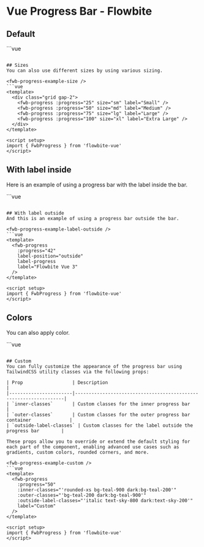 <script setup>
import FwbProgressExample from './progress/examples/FwbProgressExample.vue'
import FwbProgressExampleColor from './progress/examples/FwbProgressExampleColor.vue'
import FwbProgressExampleCustom from './progress/examples/FwbProgressExampleCustom.vue'
import FwbProgressExampleLabelInside from './progress/examples/FwbProgressExampleLabelInside.vue'
import FwbProgressExampleLabelOutside from './progress/examples/FwbProgressExampleLabelOutside.vue'
import FwbProgressExampleSize from './progress/examples/FwbProgressExampleSize.vue'


</script>
# Vue Progress Bar - Flowbite

## Default

<fwb-progress-example />
```vue
<template>
  <fwb-progress :progress="45" />
</template>

<script setup>
import { FwbProgress } from 'flowbite-vue'
</script>
```

## Sizes
You can also use different sizes by using various sizing.

<fwb-progress-example-size />
```vue
<template>
  <div class="grid gap-2">
    <fwb-progress :progress="25" size="sm" label="Small" />
    <fwb-progress :progress="50" size="md" label="Medium" />
    <fwb-progress :progress="75" size="lg" label="Large" />
    <fwb-progress :progress="100" size="xl" label="Extra Large" />
  </div>
</template>

<script setup>
import { FwbProgress } from 'flowbite-vue'
</script>
```

## With label inside
Here is an example of using a progress bar with the label inside the bar.

<fwb-progress-example-label-inside />
```vue
<template>
  <fwb-progress
    :progress="50"
    label-position="inside"
    label-progress
    size="lg"
  />
</template>

<script setup>
import { FwbProgress } from 'flowbite-vue'
</script>
```

## With label outside
And this is an example of using a progress bar outside the bar.

<fwb-progress-example-label-outside />
```vue
<template>
  <fwb-progress
    :progress="42"
    label-position="outside"
    label-progress
    label="Flowbite Vue 3"
  />
</template>

<script setup>
import { FwbProgress } from 'flowbite-vue'
</script>
```

## Colors
You can also apply color.

<fwb-progress-example-color />
```vue
<template>
  <div class="grid gap-2">
    <fwb-progress :progress="12.5" label="Default"  />
    <fwb-progress :progress="25" color="dark" label="Dark"  />
    <fwb-progress :progress="37.5" color="blue" label="Blue"  />
    <fwb-progress :progress="50" color="red" label="Red"  />
    <fwb-progress :progress="62.5" color="green" label="Green"  />
    <fwb-progress :progress="75" color="yellow" label="Yellow"  />
    <fwb-progress :progress="87.5" color="indigo" label="Indigo"  />
    <fwb-progress :progress="100" color="purple" label="Purple"  />
  </div>
</template>

<script setup>
import { FwbProgress } from 'flowbite-vue'
</script>
```

## Custom
You can fully customize the appearance of the progress bar using TailwindCSS utility classes via the following props:

| Prop                  | Description                                                      |
|-----------------------|------------------------------------------------------------------|
| `inner-classes`       | Custom classes for the inner progress bar                        |
| `outer-classes`       | Custom classes for the outer progress bar container              |
| `outside-label-classes` | Custom classes for the label outside the progress bar        |

These props allow you to override or extend the default styling for each part of the component, enabling advanced use cases such as gradients, custom colors, rounded corners, and more.

<fwb-progress-example-custom />
```vue
<template>
  <fwb-progress
    :progress="50"
    :inner-classes="'rounded-xs bg-teal-900 dark:bg-teal-200'"
    :outer-classes="'bg-teal-200 dark:bg-teal-900'"
    :outside-label-classes="'italic text-sky-800 dark:text-sky-200'"
    label="Custom"
  />
</template>

<script setup>
import { FwbProgress } from 'flowbite-vue'
</script>
```
